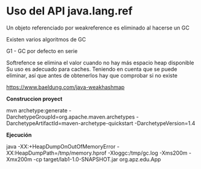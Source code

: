 # Uso del API java.lang.ref

Un objeto referenciado por weakreference es eliminado al hacerse un GC

Existen varios algoritmos de GC

G1 - GC por defecto en serie

Softrefence se elimina el valor cuando no hay más espacio heap disponible
Su uso es adecuado para caches. Teniendo en cuenta que se puede eliminar, así que antes de obtenerlos hay que comprobar si no existe


https://www.baeldung.com/java-weakhashmap


**Construccion proyect**

mvn archetype:generate -DarchetypeGroupId=org.apache.maven.archetypes -DarchetypeArtifactId=maven-archetype-quickstart -DarchetypeVersion=1.4


**Ejecución**

  java -XX:+HeapDumpOnOutOfMemoryError -XX:HeapDumpPath=/tmp/memory.hprof -Xloggc:/tmp/gc.log -Xms200m -Xmx200m -cp target/lab1-1.0-SNAPSHOT.jar org.apz.edu.App


